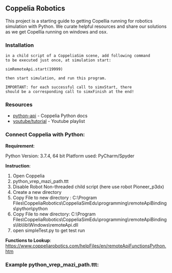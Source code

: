 ## Coppelia Robotics
This project is a starting guide to getting Copellia running for robotics simulation with Python. We curate helpful resources and share our solutions as we get Copellia running on windows and osx.

### Installation

```Make sure to have the server side running in CoppeliaSim: 
in a child script of a CoppeliaSim scene, add following command
to be executed just once, at simulation start:

simRemoteApi.start(19999)

then start simulation, and run this program.

IMPORTANT: for each successful call to simxStart, there
should be a corresponding call to simxFinish at the end!
```

### Resources
- [python-api](https://www.coppeliarobotics.com/helpFiles/en/remoteApiFunctionsPython.htm) - Coppelia Python docs
- [youtube/tutorial](https://www.youtube.com/playlist?list=PLjzuoBhdtaXOoqkJUqhYQletLLnJP8vjZ) - Youtube playlist



### Connect Coppelia with Python:

**Requirement**:  

Python Version: 3.7.4, 64 bit
Platform used: PyCharm/Spyder


**Instruction**:
1. Open Coppelia
2. python_vrep_mazi_path.ttt
2. Disable Robot Non-threaded child script (here use robot Pioneer_p3dx)
2. Create a new directory
3. Copy File to new directory : C:\Program Files\CoppeliaRobotics\CoppeliaSimEdu\programming\remoteApiBindings\python\python 
4. Copy File to new directory:  C:\Program Files\CoppeliaRobotics\CoppeliaSimEdu\programming\remoteApiBindings\lib\lib\Windows\remoteApi.dll
5. open simpleTest.py to get test run


**Functions to Lookup**:
https://www.coppeliarobotics.com/helpFiles/en/remoteApiFunctionsPython.htm


### Example   python_vrep_mazi_path.ttt:

